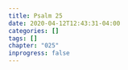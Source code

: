 ```yaml
---
title: Psalm 25
date: 2020-04-12T12:43:31-04:00
categories: []
tags: []
chapter: "025"
inprogress: false
---
```


